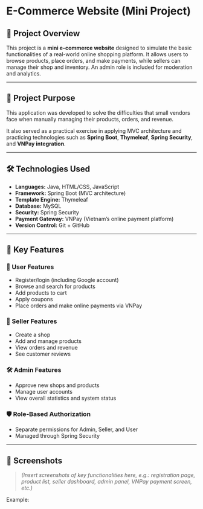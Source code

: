 # E-Commerce Website (Mini Project)

## 🌟 Project Overview

This project is a **mini e-commerce website** designed to simulate the basic functionalities of a real-world online shopping platform. It allows users to browse products, place orders, and make payments, while sellers can manage their shop and inventory. An admin role is included for moderation and analytics.

---

## 🎯 Project Purpose

This application was developed to solve the difficulties that small vendors face when manually managing their products, orders, and revenue.  

It also served as a practical exercise in applying MVC architecture and practicing technologies such as **Spring Boot**, **Thymeleaf**, **Spring Security**, and **VNPay integration**.

---

## 🛠️ Technologies Used

- **Languages:** Java, HTML/CSS, JavaScript  
- **Framework:** Spring Boot (MVC architecture)  
- **Template Engine:** Thymeleaf  
- **Database:** MySQL  
- **Security:** Spring Security  
- **Payment Gateway:** VNPay (Vietnam’s online payment platform)  
- **Version Control:** Git + GitHub  

---

## 🔧 Key Features

### 👤 User Features
- Register/login (including Google account)
- Browse and search for products
- Add products to cart
- Apply coupons
- Place orders and make online payments via VNPay

### 🏪 Seller Features
- Create a shop
- Add and manage products
- View orders and revenue
- See customer reviews

### 🛠️ Admin Features
- Approve new shops and products
- Manage user accounts
- View overall statistics and system status

### 🛡️ Role-Based Authorization
- Separate permissions for Admin, Seller, and User
- Managed through Spring Security

---

## 📸 Screenshots

> *(Insert screenshots of key functionalities here, e.g.: registration page, product list, seller dashboard, admin panel, VNPay payment screen, etc.)*

Example:

